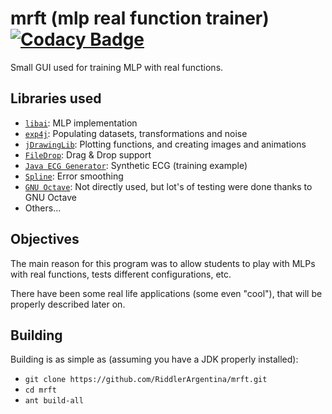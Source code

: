 # mrft (mlp real function trainer) [![Codacy Badge](https://api.codacy.com/project/badge/Grade/df5728447ed54c0392f26eeb2e1f2d9c)](https://www.codacy.com/app/RiddlerArgentina/mrft?utm_source=github.com&amp;utm_medium=referral&amp;utm_content=RiddlerArgentina/mrft&amp;utm_campaign=Badge_Grade)
Small GUI used for training MLP with real functions.

Libraries used
--------------
- [`libai`](https://github.com/kronenthaler/libai): MLP implementation
- [`exp4j`](https://github.com/RiddlerArgentina/exp4j): Populating datasets,
transformations and noise
- [`jDrawingLib`](https://github.com/RiddlerArgentina/jdrawinglib): Plotting functions,
and creating images and animations
- [`FileDrop`](http://iharder.sourceforge.net/current/java/filedrop/): Drag & Drop support
- [`Java ECG Generator`](http://www.mit.edu/~gari/CODE/ECGSYN/JAVA/APPLET2/ecgsyn/ecg-java/source.html): Synthetic ECG (training example)
- [`Spline`](https://source.android.com/): Error smoothing
- [`GNU Octave`](https://www.gnu.org/software/octave/): Not directly used, but lot's of testing were done thanks to 
  GNU Octave
- Others...

Objectives
----------
The main reason for this program was to allow students to play with MLPs with
real functions, tests different configurations, etc.

There have been some real life applications (some even "cool"), that will be
properly described later on.

Building
--------
Building is as simple as (assuming you have a JDK properly installed):
- `git clone https://github.com/RiddlerArgentina/mrft.git`
- `cd mrft`
- `ant build-all`
